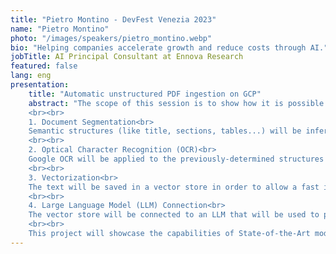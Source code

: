 ```yaml
---
title: "Pietro Montino - DevFest Venezia 2023"
name: "Pietro Montino"
photo: "/images/speakers/pietro_montino.webp"
bio: "Helping companies accelerate growth and reduce costs through AI."
jobTitle: AI Principal Consultant at Ennova Research
featured: false
lang: eng
presentation:
    title: "Automatic unstructured PDF ingestion on GCP"
    abstract: "The scope of this session is to show how it is possible to create a Question Answering agent on GCP starting from complex documents, like technical handbooks. This will be done by using the following passages:
    <br><br>
    1. Document Segmentation<br>
    Semantic structures (like title, sections, tables...) will be inferred with State-of-the-Art models.
    <br><br>
    2. Optical Character Recognition (OCR)<br>
    Google OCR will be applied to the previously-determined structures in order to determine their content.
    <br><br>
    3. Vectorization<br>
    The text will be saved in a vector store in order to allow a fast information retrieval.
    <br><br>
    4. Large Language Model (LLM) Connection<br>
    The vector store will be connected to an LLM that will be used to provide the user with suitable answers for his/her questions.
    <br><br>
    This project will showcase the capabilities of State-of-the-Art models and technologies in the field of Generative AI."
---
```

